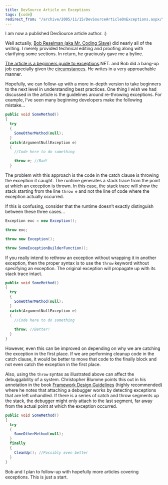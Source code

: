 ```yaml
---
title: DevSource Article on Exceptions
tags: [code]
redirect_from: "/archive/2005/11/15/DevSourceArticleOnExceptions.aspx/"
---
```


I am now a published DevSource article author. :)

Well actually, [Bob Reselman (aka Mr. Coding
Slave)](http://codingslave.blogspot.com/) did nearly all of the writing.
I merely provided technical editing and proofing along with clarifying
some sections. In return, he graciously gave me a byline.

[The article is a beginners guide to
exceptions](http://www.devsource.com/article2/0,1895,1888558,00.asp).NET.
and Bob did a bang-up job especially given the
[circumstances](http://codingslave.blogspot.com/2005/10/q-how-do-you-know-that-you-are-getting.html#comments).
He writes in a very approachable manner.

Hopefully, we can follow-up with a more in-depth version to take
beginners to the next level in understanding best practices. One thing I
wish we had discussed in the article is the guidelines around
re-throwing exceptions. For example, I’ve seen many beginning developers
make the following mistake...

```csharp
public void SomeMethod()
{
  try
  {
    SomeOtherMethod(null);
  }
  catch(ArgumentNullException e)
  {
    //Code here to do something

    throw e; //Bad!
  }
```

The problem with this approach is the code in the catch clause is
throwing the exception it caught. The runtime generates a stack trace
from the point at which an exception is thrown. In this case, the stack
trace will show the stack starting from the line `throw e` and not the
line of code where the exception actually occurred.

If this is confusing, consider that the runtime doesn’t exactly
distinguish between these three cases...

```csharp
Exception exc = new Exception();

throw exc;

throw new Exception();

throw SomeExceptionBuilderFunction();
```

If you really intend to rethrow an exception without wrapping it in
another exception, then the proper syntax is to use the `throw` keyword
without specifying an exception. The original exception will propagate
up with its stack trace intact.

```csharp
public void SomeMethod()
{
  try
  {
    SomeOtherMethod(null);
  }
  catch(ArgumentNullException e)
  {
    //Code here to do something
 
    throw; //Better!
  }
}
```

However, even this can be improved on depending on why we are catching
the exception in the first place. If we are performing cleanup code in
the catch clause, it would be better to move that code to the finally
block and not even catch the exception in the first place.

Also, using the `throw` syntax as illustrated above can affect the
debuggability of a system. Christopher Blumme points this out in his
annotation in the book [Framework Design
Guidelines](http://www.amazon.com/gp/product/0321246756/103-9411210-6787060?v=glance&n=283155&v=glance)
(highly recommended) where he notes that attaching a debugger works by
detecting exceptions that are left unhandled. If there is a series of
catch and throw segments up the stack, the debugger might only attach to
the last segment, far away from the actual point at which the exception
occurred.

```csharp
public void SomeMethod()
{
  try
  {
    SomeOtherMethod(null);
  }
  finally
  {
    CleanUp(); //Possibly even better
  }
}
```

Bob and I plan to follow-up with hopefully more articles covering
exceptions. This is just a start.

